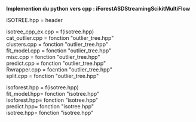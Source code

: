 **Implemention du python vers cpp : iForestASDStreamingScikitMultiFlow**

ISOTREE.hpp = header

isotree_cpp_ex.cpp = f(isotree.hpp)<br>
cat_outlier.cpp = fonction "outlier_tree.hpp"<br>
clusters.cpp = fonction "outlier_tree.hpp"<br>
fit_model.cpp = fonction "outlier_tree.hpp"<br>
misc.cpp = fonction "outlier_tree.hpp"<br>
predict.cpp = fonction "outlier_tree.hpp"<br>
Rwrapper.cpp = focntion  "outlier_tree.hpp"<br>
split.cpp = fonction "outlier_tree.hpp"<br>

isoforest.hpp = f(isotree.hpp)<br>
fit_model.hpp= fonction "isotree.hpp"<br>
isoforest.hpp= fonction "isotree.hpp"<br>
predict.hpp= fonction "isotree.hpp"<br>
isotree.hpp= fonction "isotree.hpp"<br>
